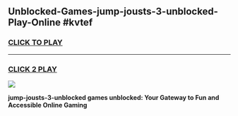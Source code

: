 
## Unblocked-Games-jump-jousts-3-unblocked-Play-Online #kvtef
<h3>
<a href="https://news.freeplayer.one?title=jump-jousts-3-unblocked&ref=3">CLICK TO PLAY</a></h3>
<hr>

<h3>
<a href="https://news.freeplayer.one?title=jump-jousts-3-unblocked&ref=3">CLICK 2 PLAY</a>
  
</h3>

<a href="https://news.freeplayer.one?title=jump-jousts-3-unblocked&ref=3"><img src="https://clearcache.store/games.png"></a>


**jump-jousts-3-unblocked games unblocked: Your Gateway to Fun and Accessible Online Gaming**
